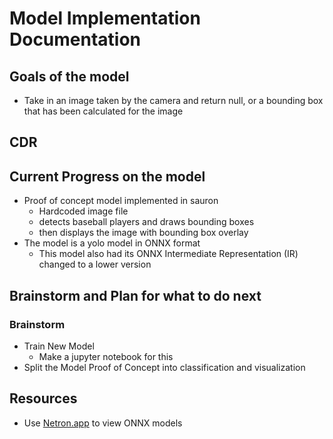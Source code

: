 
# Model Implementation Documentation

## Goals of the model

- Take in an image taken by the camera and return null,
or a bounding box that has been calculated for the image

## CDR

## Current Progress on the model

- Proof of concept model implemented in sauron
  - Hardcoded image file
  - detects baseball players and draws bounding boxes
  - then displays the image with bounding box overlay
- The model is a yolo model in ONNX format
  - This model also had its ONNX Intermediate Representation (IR)
    changed to a lower version

## Brainstorm and Plan for what to do next

### Brainstorm

- Train New Model
  - Make a jupyter notebook for this
- Split the Model Proof of Concept into classification and visualization

## Resources

- Use [Netron.app](https://netron.app/) to view ONNX models
